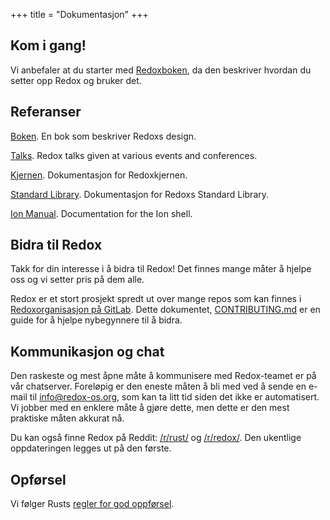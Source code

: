 +++
title = "Dokumentasjon"
+++

## Kom i gang!

Vi anbefaler at du starter med [Redoxboken](https://doc.redox-os.org/book/), da den beskriver hvordan du setter opp Redox og bruker det.

## Referanser

[Boken](https://doc.redox-os.org/book/). En bok som beskriver Redoxs design.

[Talks](/talks/). Redox talks given at various events and conferences.

[Kjernen](https://doc.redox-os.org/kernel/kernel/). Dokumentasjon for Redoxkjernen.

[Standard Library](https://doc.redox-os.org/std/std/). Dokumentasjon for Redoxs Standard Library.

[Ion Manual](https://doc.redox-os.org/ion-manual/). Documentation for the Ion shell.

## Bidra til Redox

Takk for din interesse i å bidra til Redox!
Det finnes mange måter å hjelpe oss og vi setter pris på dem alle.

Redox er et stort prosjekt spredt ut over mange repos som kan finnes i
[Redoxorganisasjon på GitLab](https://gitlab.redox-os.org/redox-os). Dette dokumentet,
[CONTRIBUTING.md](https://gitlab.redox-os.org/redox-os/redox/blob/master/CONTRIBUTING.md)
er en guide for å hjelpe nybegynnere til å bidra.

## Kommunikasjon og chat

Den raskeste og mest åpne måte å kommunisere med Redox-teamet er på vår
chatserver. Foreløpig er den eneste måten å bli med ved å sende en e-mail til
[info@redox-os.org](mailto:info@redox-os.org), som kan ta litt tid
siden det ikke er automatisert. Vi jobber med en enklere måte å gjøre dette,
men dette er den mest praktiske måten akkurat nå.

Du kan også finne Redox på Reddit:
[/r/rust/](https://www.reddit.com/r/rust) og
[/r/redox/](https://www.reddit.com/r/redox). Den ukentlige oppdateringen legges ut på den første.

## Opførsel
Vi følger Rusts [regler for god oppførsel](https://www.rust-lang.org/policies/code-of-conduct).
